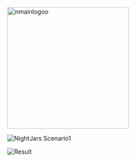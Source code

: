 
<img width="282" alt="nmainlogoo" src="https://user-images.githubusercontent.com/72887609/233772989-b9b13336-3901-4e0e-847c-467886e349bd.png">

![NightJars Scenario1](https://user-images.githubusercontent.com/72887609/233773031-73800fd2-a44c-4329-8beb-fd2585024dfe.png)

![Result](https://user-images.githubusercontent.com/72887609/234040846-c67b2070-4f01-4105-a250-f2b18926417d.png)
